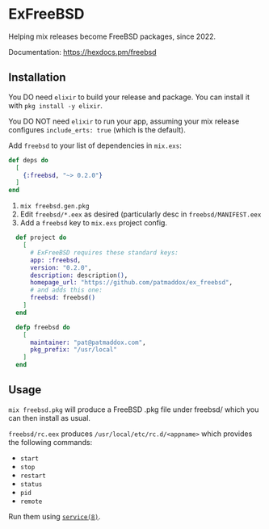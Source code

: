 # ExFreeBSD

Helping mix releases become FreeBSD packages, since 2022.

Documentation: <https://hexdocs.pm/freebsd>

## Installation

You DO need `elixir` to build your release and package. You can install it with `pkg install -y elixir`.

You DO NOT need `elixir` to run your app, assuming your mix release configures `include_erts: true` (which is the default).

Add `freebsd` to your list of dependencies in `mix.exs`:

```elixir
def deps do
  [
    {:freebsd, "~> 0.2.0"}
  ]
end
```

1. `mix freebsd.gen.pkg`
2. Edit `freebsd/*.eex` as desired (particularly desc in `freebsd/MANIFEST.eex`
3. Add a `freebsd` key to `mix.exs` project config.

```elixir
  def project do
    [
      # ExFreeBSD requires these standard keys:
      app: :freebsd,
      version: "0.2.0",
      description: description(),
      homepage_url: "https://github.com/patmaddox/ex_freebsd",
      # and adds this one:
      freebsd: freebsd()
    ]
  end

  defp freebsd do
    [
      maintainer: "pat@patmaddox.com",
      pkg_prefix: "/usr/local"
    ]
  end
```

## Usage

`mix freebsd.pkg` will produce a FreeBSD .pkg file under freebsd/ which you can then install as usual.

`freebsd/rc.eex` produces `/usr/local/etc/rc.d/<appname>` which provides the following commands:

- `start`
- `stop`
- `restart`
- `status`
- `pid`
- `remote`

Run them using [`service(8)`](https://www.freebsd.org/cgi/man.cgi?service(8)).
